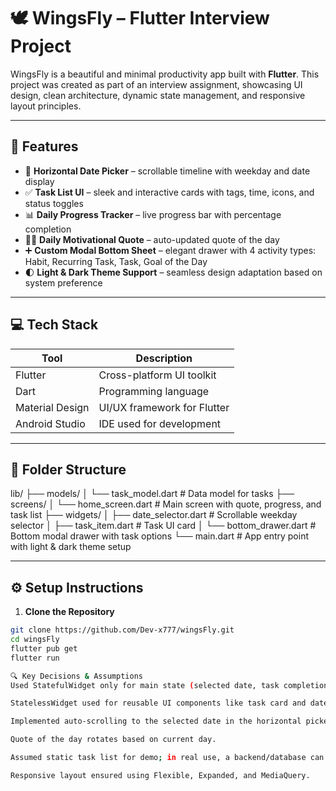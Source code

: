 # 🕊️ WingsFly – Flutter Interview Project

WingsFly is a beautiful and minimal productivity app built with **Flutter**. This project was created as part of an interview assignment, showcasing UI design, clean architecture, dynamic state management, and responsive layout principles.

---

## 📱 Features

- 📅 **Horizontal Date Picker** – scrollable timeline with weekday and date display  
- ✅ **Task List UI** – sleek and interactive cards with tags, time, icons, and status toggles  
- 📊 **Daily Progress Tracker** – live progress bar with percentage completion  
- 🧘‍♀️ **Daily Motivational Quote** – auto-updated quote of the day  
- ➕ **Custom Modal Bottom Sheet** – elegant drawer with 4 activity types: Habit, Recurring Task, Task, Goal of the Day  
- 🌓 **Light & Dark Theme Support** – seamless design adaptation based on system preference

---

## 💻 Tech Stack

| Tool           | Description                     |
|----------------|---------------------------------|
| Flutter        | Cross-platform UI toolkit       |
| Dart           | Programming language            |
| Material Design| UI/UX framework for Flutter     |
| Android Studio | IDE used for development        |

---

## 🧩 Folder Structure

lib/
├── models/
│ └── task_model.dart # Data model for tasks
├── screens/
│ └── home_screen.dart # Main screen with quote, progress, and task list
├── widgets/
│ ├── date_selector.dart # Scrollable weekday selector
│ ├── task_item.dart # Task UI card
│ └── bottom_drawer.dart # Bottom modal drawer with task options
└── main.dart # App entry point with light & dark theme setup


---

## ⚙️ Setup Instructions

1. **Clone the Repository**

```bash
git clone https://github.com/Dev-x777/wingsFly.git
cd wingsFly
flutter pub get
flutter run

🔍 Key Decisions & Assumptions
Used StatefulWidget only for main state (selected date, task completion).

StatelessWidget used for reusable UI components like task card and date selector.

Implemented auto-scrolling to the selected date in the horizontal picker.

Quote of the day rotates based on current day.

Assumed static task list for demo; in real use, a backend/database can be added.

Responsive layout ensured using Flexible, Expanded, and MediaQuery.
